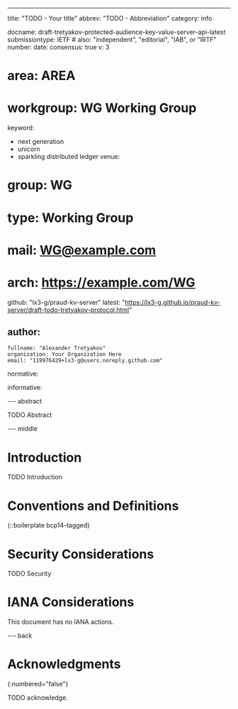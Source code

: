 ---
title: "TODO - Your title"
abbrev: "TODO - Abbreviation"
category: info

docname: draft-tretyakov-protected-audience-key-value-server-api-latest
submissiontype: IETF  # also: "independent", "editorial", "IAB", or "IRTF"
number:
date:
consensus: true
v: 3
# area: AREA
# workgroup: WG Working Group
keyword:
 - next generation
 - unicorn
 - sparkling distributed ledger
venue:
#  group: WG
#  type: Working Group
#  mail: WG@example.com
#  arch: https://example.com/WG
  github: "lx3-g/praud-kv-server"
  latest: "https://lx3-g.github.io/praud-kv-server/draft-todo-tretyakov-protocol.html"

author:
 -
    fullname: "Alexander Tretyakov"
    organization: Your Organization Here
    email: "119976429+lx3-g@users.noreply.github.com"

normative:

informative:


--- abstract

TODO Abstract


--- middle

# Introduction

TODO Introduction


# Conventions and Definitions

{::boilerplate bcp14-tagged}


# Security Considerations

TODO Security


# IANA Considerations

This document has no IANA actions.


--- back

# Acknowledgments
{:numbered="false"}

TODO acknowledge.
